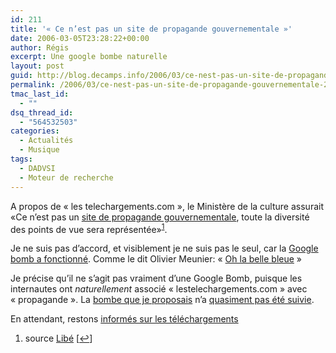 ```yaml
---
id: 211
title: '« Ce n’est pas un site de propagande gouvernementale »'
date: 2006-03-05T23:28:22+00:00
author: Régis
excerpt: Une google bombe naturelle
layout: post
guid: http://blog.decamps.info/2006/03/ce-nest-pas-un-site-de-propagande-gouvernementale-2/
permalink: /2006/03/ce-nest-pas-un-site-de-propagande-gouvernementale-2/
tmac_last_id:
  - ""
dsq_thread_id:
  - "564532503"
categories:
  - Actualités
  - Musique
tags:
  - DADVSI
  - Moteur de recherche
---
```

A propos de « les telechargements.com », le Ministère de la culture assurait «Ce n’est pas un [site de propagande gouvernementale](http://www.lestelechargements.com), toute la diversité des points de vue sera représentée»<sup><a href="#footnote_0_211" id="identifier_0_211" class="footnote-link footnote-identifier-link" title="source Lib&eacute;">1</a></sup>.

Je ne suis pas d’accord, et visiblement je ne suis pas le seul, car la [Google bomb a fonctionné](http://www.google.fr/search?q=site+de+propagande). Comme le dit Olivier Meunier: « [Oh la belle bleue](http://www.neokraft.net/post/2006/03/03/Oh-la-belle-bleue) »

Je précise qu’il ne s’agit pas vraiment d’une Google Bomb, puisque les internautes ont _naturellement_ associé « lestelechargements.com » avec « propagande ». La [bombe que je proposais](http://blog.decamps.info/2006/02/google-bomb-contre-lestelechargementscom/) n’a [quasiment pas été suivie](http://www.technorati.com/search/blog.decamps.info%2F2006%2F02%2Fgoogle-bomb-contre-lestelechargementscom%2F).

En attendant, restons [informés sur les téléchargements](http://www.lestelechargements.fr/)

<ol class="footnotes">
  <li id="footnote_0_211" class="footnote">
    source <a href="http://www.liberation.fr/page.php?Article=361515">Libé</a> [<a href="#identifier_0_211" class="footnote-link footnote-back-link">&#8617;</a>]
  </li>
</ol>
